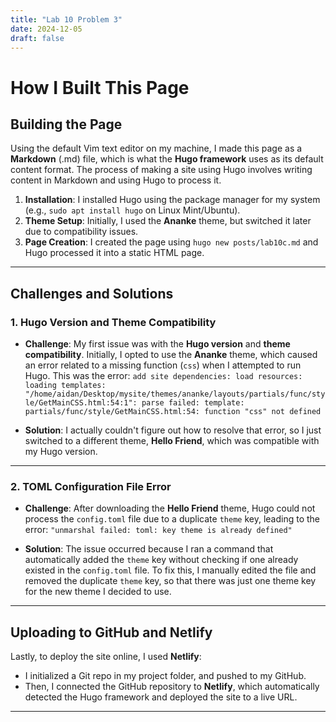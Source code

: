 ```yaml
---
title: "Lab 10 Problem 3"
date: 2024-12-05
draft: false
---
```


# How I Built This Page

## Building the Page

Using the default Vim text editor on my machine, I made this page as a **Markdown** (.md) file, which is what the **Hugo framework** uses as its default content format. The process of making a site using Hugo involves writing content in Markdown and using Hugo to process it.

1. **Installation**: I installed Hugo using the package manager for my system (e.g., `sudo apt install hugo` on Linux Mint/Ubuntu).
2. **Theme Setup**: Initially, I used the **Ananke** theme, but switched it later due to compatibility issues.
3. **Page Creation**: I created the page using `hugo new posts/lab10c.md` and Hugo processed it into a static HTML page.

---

## Challenges and Solutions

### 1. **Hugo Version and Theme Compatibility**

- **Challenge**: My first issue was with the **Hugo version** and **theme compatibility**. Initially, I opted to use the **Ananke** theme, which caused an error related to a missing function (`css`) when I attempted to run Hugo. This was the error: `add site dependencies: load resources: loading templates: "/home/aidan/Desktop/mysite/themes/ananke/layouts/partials/func/style/GetMainCSS.html:54:1": parse failed: template: partials/func/style/GetMainCSS.html:54: function "css" not defined`
  
- **Solution**: I actually couldn't figure out how to resolve that error, so I just switched to a different theme, **Hello Friend**, which was compatible with my Hugo version.

---

### 2. **TOML Configuration File Error**

- **Challenge**: After downloading the **Hello Friend** theme, Hugo could not process the `config.toml` file due to a duplicate `theme` key, leading to the error: `"unmarshal failed: toml: key theme is already defined"`

- **Solution**: The issue occurred because I ran a command that automatically added the `theme` key without checking if one already existed in the `config.toml` file. To fix this, I manually edited the file and removed the duplicate `theme` key, so that there was just one theme key for the new theme I decided to use.

---

## Uploading to GitHub and Netlify
Lastly, to deploy the site online, I used **Netlify**:
 - I initialized a Git repo in my project folder, and pushed to my GitHub.
 - Then, I connected the GitHub repository to **Netlify**, which automatically detected the Hugo framework and deployed the site to a live URL.

---
